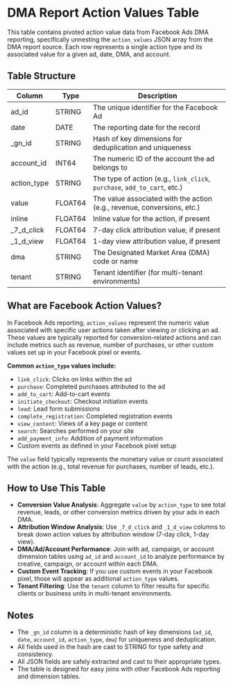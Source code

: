 # DMA Report Action Values Table

This table contains pivoted action value data from Facebook Ads DMA reporting, specifically unnesting the `action_values` JSON array from the DMA report source. Each row represents a single action type and its associated value for a given ad, date, DMA, and account.

## Table Structure

| Column      | Type      | Description                                                                 |
|-------------|-----------|-----------------------------------------------------------------------------|
| ad_id       | STRING    | The unique identifier for the Facebook Ad                                   |
| date        | DATE      | The reporting date for the record                                           |
| _gn_id      | STRING    | Hash of key dimensions for deduplication and uniqueness                     |
| account_id  | INT64     | The numeric ID of the account the ad belongs to                             |
| action_type | STRING    | The type of action (e.g., `link_click`, `purchase`, `add_to_cart`, etc.)    |
| value       | FLOAT64   | The value associated with the action (e.g., revenue, conversions, etc.)     |
| inline      | FLOAT64   | Inline value for the action, if present                                     |
| _7_d_click  | FLOAT64   | 7-day click attribution value, if present                                   |
| _1_d_view   | FLOAT64   | 1-day view attribution value, if present                                    |
| dma         | STRING    | The Designated Market Area (DMA) code or name                               |
| tenant      | STRING    | Tenant identifier (for multi-tenant environments)                           |

## What are Facebook Action Values?

In Facebook Ads reporting, `action_values` represent the numeric value associated with specific user actions taken after viewing or clicking an ad. These values are typically reported for conversion-related actions and can include metrics such as revenue, number of purchases, or other custom values set up in your Facebook pixel or events.

**Common `action_type` values include:**
- `link_click`: Clicks on links within the ad
- `purchase`: Completed purchases attributed to the ad
- `add_to_cart`: Add-to-cart events
- `initiate_checkout`: Checkout initiation events
- `lead`: Lead form submissions
- `complete_registration`: Completed registration events
- `view_content`: Views of a key page or content
- `search`: Searches performed on your site
- `add_payment_info`: Addition of payment information
- Custom events as defined in your Facebook pixel setup

The `value` field typically represents the monetary value or count associated with the action (e.g., total revenue for purchases, number of leads, etc.).

## How to Use This Table

- **Conversion Value Analysis**: Aggregate `value` by `action_type` to see total revenue, leads, or other conversion metrics driven by your ads in each DMA.
- **Attribution Window Analysis**: Use `_7_d_click` and `_1_d_view` columns to break down action values by attribution window (7-day click, 1-day view).
- **DMA/Ad/Account Performance**: Join with ad, campaign, or account dimension tables using `ad_id` and `account_id` to analyze performance by creative, campaign, or account within each DMA.
- **Custom Event Tracking**: If you use custom events in your Facebook pixel, those will appear as additional `action_type` values.
- **Tenant Filtering**: Use the `tenant` column to filter results for specific clients or business units in multi-tenant environments.

## Notes

- The `_gn_id` column is a deterministic hash of key dimensions (`ad_id`, `date`, `account_id`, `action_type`, `dma`) for uniqueness and deduplication.
- All fields used in the hash are cast to STRING for type safety and consistency.
- All JSON fields are safely extracted and cast to their appropriate types.
- The table is designed for easy joins with other Facebook Ads reporting and dimension tables. 